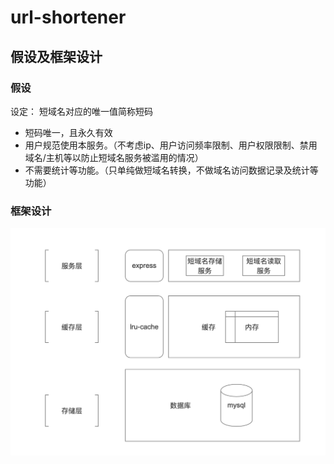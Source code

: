 # url-shortener

## 假设及框架设计

### 假设

设定： 短域名对应的唯一值简称短码

* 短码唯一，且永久有效
* 用户规范使用本服务。（不考虑ip、用户访问频率限制、用户权限限制、禁用域名/主机等以防止短域名服务被滥用的情况）
* 不需要统计等功能。（只单纯做短域名转换，不做域名访问数据记录及统计等功能）

### 框架设计

![框架设计图](./img/shortener.png)